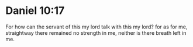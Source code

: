 # Daniel 10:17

For how can the servant of this my lord talk with this my lord? for as for me, straightway there remained no strength in me, neither is there breath left in me.